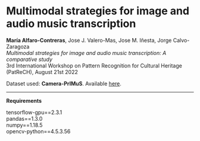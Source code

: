 # Multimodal strategies for image and audio music transcription

**María Alfaro-Contreras**, Jose J. Valero-Mas, Jose M. Iñesta, Jorge Calvo-Zaragoza<br />
*Multimodal strategies for image and audio music transcription: A comparative study*<br />
3rd International Workshop on Pattern Recognition for Cultural Heritage (PatReCH), August 21st 2022

Dataset used: **Camera-PrIMuS**. Available [here](https://grfia.dlsi.ua.es/primus/).

----

**Requirements**

tensorflow-gpu==2.3.1<br />
pandas==1.3.0<br />
numpy==1.18.5<br />
opencv-python==4.5.3.56
